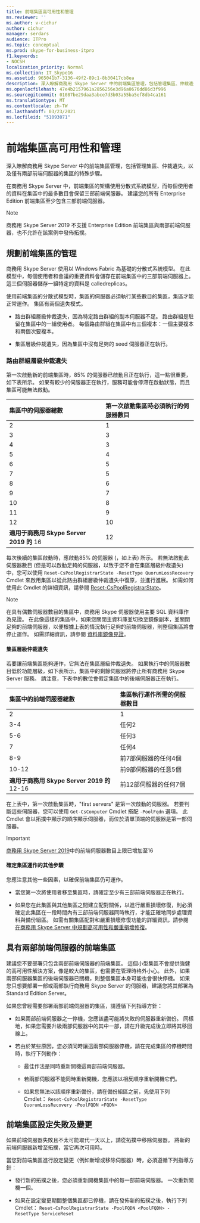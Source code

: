 ```yaml
---
title: 前端集區高可用性和管理
ms.reviewer: ''
ms.author: v-cichur
author: cichur
manager: serdars
audience: ITPro
ms.topic: conceptual
ms.prod: skype-for-business-itpro
f1.keywords:
- NOCSH
localization_priority: Normal
ms.collection: IT_Skype16
ms.assetid: 965041b7-3136-49f2-89c1-8b30417cb8ea
description: 深入瞭解商務用 Skype Server 中的前端集區管理，包括管理集區、仲裁遺失，以及僅有兩部前端伺服器的集區的特殊步驟。
ms.openlocfilehash: 47e4b2157961a2856256e3d96a0676dd86d3f996
ms.sourcegitcommit: 01087be29daa3abce7d3b03a55ba5ef8db4ca161
ms.translationtype: MT
ms.contentlocale: zh-TW
ms.lasthandoff: 03/23/2021
ms.locfileid: "51093071"
---
```

# <a name="front-end-pool-high-availability-and-management"></a>前端集區高可用性和管理
 
深入瞭解商務用 Skype Server 中的前端集區管理，包括管理集區、仲裁遺失，以及僅有兩部前端伺服器的集區的特殊步驟。
  
在商務用 Skype Server 中，前端集區的架構使用分散式系統模型，而每個使用者的資料在集區中的最多數目會保留三部前端伺服器。 建議您的所有 Enterprise Edition 前端集區至少包含三部前端伺服器。

> [!NOTE]
> 商務用 Skype Server 2019 不支援 Enterprise Edition 前端集區與兩部前端伺服器，也不允許在該案例中發佈拓撲。
  
## <a name="planning-for-the-management-of-front-end-pools"></a>規劃前端集區的管理

 商務用 Skype Server 使用以 Windows Fabric 為基礎的分散式系統模型。 在此模型中，每個使用者和會議的重要資料會儲存在前端集區中的三部前端伺服器上。 這三個伺服器儲存一組特定的資料是 calledreplicas。
  
使用前端集區的分散式模型時，集區的伺服器必須執行某些數目的集區，集區才能正常運作。 集區有兩個遺失模式。
  
- 路由群組層級仲裁遺失，因為特定路由群組的副本伺服器不足。 路由群組是駐留在集區中的一組使用者。 每個路由群組在集區中有三個複本：一個主要複本和兩個次要複本。
    
- 集區層級仲裁遺失，因為集區中沒有足夠的 seed 伺服器正在執行。 
    
### <a name="routing-group-level-quorum-loss"></a>路由群組層級仲裁遺失

第一次啟動新的前端集區時，85% 的伺服器已啟動且正在執行，這一點很重要，如下表所示。 如果有較少的伺服器正在執行，服務可能會停滯在啟動狀態，而且集區可能無法啟動。
  
|集區中的伺服器總數  <br/> |第一次啟動集區時必須執行的伺服器數目  <br/> |
|:-----|:-----|
|2   <br/> |1  <br/> |
|3   <br/> |3   <br/> |
|4   <br/> |3   <br/> |
|5   <br/> |4   <br/> |
|6   <br/> |5   <br/> |
|7   <br/> |5   <br/> |
|8   <br/> |6   <br/> |
|9   <br/> |7   <br/> |
|10   <br/> |8   <br/> |
|11   <br/> |9   <br/> |
|12   <br/> |10   <br/> |
|**適用于商務用 Skype Server 2019 的** 16 <br/> |12   <br/> |


   
每次後續的集區啟動時，應啟動85% 的伺服器 (，如上表) 所示。 若無法啟動此伺服器數目 (但是可以啟動足夠的伺服器，以致于您不會在集區層級仲裁遺失) 中，您可以使用  `Reset-CsPoolRegistrarState -ResetType QuorumLossRecovery` Cmdlet 來啟用集區以從此路由群組層級仲裁遺失中復原，並進行進展。 如需如何使用此 Cmdlet 的詳細資訊，請參閱 [Reset-CsPoolRegistrarState](/powershell/module/skype/reset-cspoolregistrarstate?view=skype-ps)。 
  
> [!NOTE]
> 在具有偶數伺服器數目的集區中，商務用 Skype 伺服器使用主要 SQL 資料庫作為見證。 在此像這樣的集區中，如果您關閉主資料庫並切換至鏡像副本，並關閉足夠的前端伺服器，以便根據上表的情況執行足夠的前端伺服器，則整個集區將會停止運作。 如需詳細資訊，請參閱 [資料庫鏡像見證](/sql/database-engine/database-mirroring/database-mirroring-witness)。 
  
#### <a name="pool-level-quorum-loss"></a>集區層級仲裁遺失

若要讓前端集區能夠運作，它無法在集區層級仲裁遺失。 如果執行中的伺服器數目低於功能層級，如下表所示，集區中的剩餘伺服器將停止所有商務用 Skype Server 服務。 請注意，下表中的數位會假定集區中的後端伺服器正在執行。
  
|集區中的前端伺服器總數  <br/> |集區執行運作所需的伺服器數目  <br/> |
|:-----|:-----|
|2   <br/> |1  <br/> |
|3-4  <br/> |任何2  <br/> |
|5-6  <br/> |任何3  <br/> |
|7   <br/> |任何4  <br/> |
|8-9  <br/> |前7部伺服器的任何4個  <br/> |
|10-12  <br/> |前9部伺服器的任意5個  <br/> |
|**適用于商務用 Skype Server 2019 的** 12-16  <br/> |前12部伺服器的任何7個  <br/> |
   
在上表中，第一次啟動集區時，"first servers" 是第一次啟動的伺服器。 若要判斷這些伺服器，您可以使用  `Get-CsComputer` Cmdlet 搭配 `-PoolFqdn` 選項。 此 Cmdlet 會以拓撲中顯示的順序顯示伺服器，而位於清單頂端的伺服器是第一部伺服器。
  
> [!IMPORTANT]
> [商務用 Skype Server 2019](../../../SfBServer2019/plan/user-model-2019.md)中的前端伺服器數目上限已增加至16
> 
#### <a name="additional-steps-to-ensure-pools-are-functional"></a>確定集區運作的其他步驟

您應注意其他一些因素，以確保前端集區仍可運作。
  
- 當您第一次將使用者移至集區時，請確定至少有三部前端伺服器正在執行。
    
- 如果您在此集區與其他集區之間建立配對關係，以進行嚴重損壞修復，則必須確定此集區在一段時間內有三部前端伺服器同時執行，才能正確地同步處理資料與備份組區。 如需有關集區配對和嚴重損壞修復功能的詳細資訊，請參閱 [在商務用 Skype Server 中規劃高可用性和嚴重損壞修復](high-availability-and-disaster-recovery.md)。 
    
## <a name="front-end-pool-with-two-front-end-servers"></a>具有兩部前端伺服器的前端集區

建議您不要部署只包含兩部前端伺服器的前端集區。 這個小型集區不會提供強健的高可用性解決方案，像是較大的集區，也需要在管理時格外小心。 此外，如果兩部伺服器集區的後端伺服器已關機，則整個集區本身可能也會很快停機。 如果您只想要部署一部或兩部執行商務用 Skype Server 的伺服器，建議您將其部署為 Standard Edition Server。
  
如果您曾經需要部署兩部前端伺服器的集區，請遵循下列指導方針：
  
- 如果兩部前端伺服器之一停機，您應該盡可能將失敗的伺服器重新備份。 同樣地，如果您需要升級兩部伺服器中的其中一部，請在升級完成後立即將其移回線上。
    
- 若由於某些原因，您必須同時讓這兩部伺服器停機，請在完成集區的停機時間時，執行下列動作：
    
  - 最佳作法是同時重新開機這兩部前端伺服器。 
    
  - 若兩部伺服器不能同時重新開機，您應該以相反順序重新開機它們。
    
  - 如果您無法以該順序重新備份，請在備份組區之前，先使用下列 Cmdlet：  `Reset-CsPoolRegistrarState -ResetType QuorumLossRecovery -PoolFQDN <FQDN>`
    
## <a name="front-end-pool-configuration-failures-and-changes"></a>前端集區設定失敗及變更

如果前端伺服器失敗且不太可能取代一天以上，請從拓撲中移除伺服器。 將新的前端伺服器新增至拓撲，當它再次可用時。
  
當您對前端集區進行設定變更（例如新增或移除伺服器）時，必須遵循下列指導方針：
  
- 發行新的拓撲之後，您必須重新開機集區中的每一部前端伺服器。 一次重新開機一個。
    
- 如果在設定變更期間整個集區都已停機，請在發佈新的拓撲之後，執行下列 Cmdlet：  `Reset-CsPoolRegistrarState -PoolFQDN <PoolFQDN> -ResetType ServiceReset`
